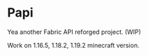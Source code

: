 # Papi

Yea another Fabric API reforged project. (WIP)

Work on 1.16.5, 1.18.2, 1.19.2 minecraft version.